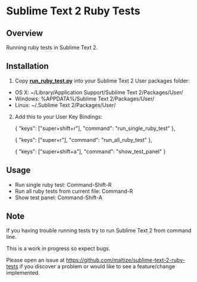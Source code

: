 Sublime Text 2 Ruby Tests
=========================

Overview
--------
Running ruby tests in Sublime Text 2.

Installation
------------
1. Copy **[run_ruby_test.py](https://github.com/maltize/sublime-text-2-ruby-tests/raw/master/run_ruby_test.py)** into your Sublime Text 2 User packages folder:

 - OS X: ~/Library/Application Support/Sublime Text 2/Packages/User/
 - Windows: %APPDATA%/Sublime Text 2/Packages/User/
 - Linux: ~/.Sublime Text 2/Packages/User/

2. Add this to your User Key Bindings:

     { "keys": ["super+shift+r"], "command": "run_single_ruby_test" },

     { "keys": ["super+r"], "command": "run_all_ruby_test" },

     { "keys": ["super+shift+a"], "command": "show_test_panel" }

Usage
-----

 - Run single ruby test: Command-Shift-R
 - Run all ruby tests from current file: Command-R
 - Show test panel: Command-Shift-A

Note
----
If you having trouble running tests try to run Sublime Text 2 from command line.

This is a work in progress so expect bugs.

Please open an issue at https://github.com/maltize/sublime-text-2-ruby-tests if you discover a problem or would like to see a feature/change implemented.
